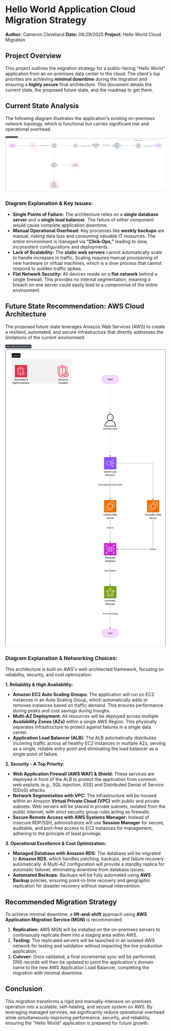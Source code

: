 # Hello World Application Cloud Migration Strategy

**Author:** Cameron Cleveland
**Date:** 08/29/2025
**Project:** Hello World Cloud Migration

## Project Overview
This project outlines the migration strategy for a public-facing "Hello World" application from an on-premises data center to the cloud. The client's top priorities are achieving **minimal downtime** during the migration and ensuring a **highly secure** final architecture. This document details the current state, the proposed future state, and the roadmap to get there.

## Current State Analysis

The following diagram illustrates the application's existing on-premises network topology, which is functional but carries significant risk and operational overhead.

![Hello World Current On-Premises Architecture](Cloud-Migration-HW-Before.jpeg)

### Diagram Explanation & Key Issues:
*   **Single Points of Failure:** The architecture relies on a **single database server** and a **single load balancer**. The failure of either component would cause complete application downtime.
*   **Manual Operational Overhead:** Key processes like **weekly backups** are manual, risking data loss and consuming valuable IT resources. The entire environment is managed via **"Click-Ops,"** leading to slow, inconsistent configurations and deployments.
*   **Lack of Scalability:** The **static web servers** cannot automatically scale to handle increases in traffic. Scaling requires manual provisioning of new hardware or virtual machines, which is a slow process that cannot respond to sudden traffic spikes.
*   **Flat Network Security:** All devices reside on a **flat network** behind a single firewall. This provides no internal segmentation, meaning a breach on one server could easily lead to a compromise of the entire environment.

## Future State Recommendation: AWS Cloud Architecture

The proposed future state leverages Amazon Web Services (AWS) to create a resilient, automated, and secure infrastructure that directly addresses the limitations of the current environment.

![Hello World Future State on AWS](AWS-HW15-Before.jpeg)

### Diagram Explanation & Networking Choices:

This architecture is built on AWS's well-architected framework, focusing on reliability, security, and cost optimization.

**1. Reliability & High Availability:**
*   **Amazon EC2 Auto Scaling Groups:** The application will run on EC2 instances in an Auto Scaling Group, which automatically adds or removes instances based on traffic demand. This ensures performance during peaks and cost savings during troughs.
*   **Multi-AZ Deployment:** All resources will be deployed across multiple **Availability Zones (AZs)** within a single AWS Region. This physically separates infrastructure to protect against failures in a single data center.
*   **Application Load Balancer (ALB):** The ALB automatically distributes incoming traffic across all healthy EC2 instances in multiple AZs, serving as a single, reliable entry point and eliminating the load balancer as a single point of failure.

**2. Security - A Top Priority:**
*   **Web Application Firewall (AWS WAF) & Shield:** These services are deployed in front of the ALB to protect the application from common web exploits (e.g., SQL injection, XSS) and Distributed Denial of Service (DDoS) attacks.
*   **Network Segmentation with VPC:** The infrastructure will be housed within an Amazon **Virtual Private Cloud (VPC)** with public and private subnets. Web servers will be placed in private subnets, isolated from the public internet, with strict security group rules acting as firewalls.
*   **Secure Remote Access with AWS Systems Manager:** Instead of insecure RDP/SSH, administrators will use **Session Manager** for secure, auditable, and port-free access to EC2 instances for management, adhering to the principle of least privilege.

**3. Operational Excellence & Cost Optimization:**
*   **Managed Database with Amazon RDS:** The database will be migrated to **Amazon RDS**, which handles patching, backups, and failure recovery automatically. A Multi-AZ configuration will provide a standby replica for automatic failover, eliminating downtime from database issues.
*   **Automated Backups:** Backups will be fully automated using **AWS Backup** policies, ensuring point-in-time recovery and geographic replication for disaster recovery without manual intervention.

## Recommended Migration Strategy

To achieve minimal downtime, a **lift-and-shift** approach using **AWS Application Migration Service (MGN)** is recommended.

1.  **Replication:** AWS MGN will be installed on the on-premises servers to continuously replicate them into a staging area within AWS.
2.  **Testing:** The replicated servers will be launched in an isolated AWS network for testing and validation without impacting the live production application.
3.  **Cutover:** Once validated, a final incremental sync will be performed. DNS records will then be updated to point the application's domain name to the new AWS Application Load Balancer, completing the migration with minimal downtime.

## Conclusion
This migration transforms a rigid and manually-intensive on-premises operation into a scalable, self-healing, and secure system on AWS. By leveraging managed services, we significantly reduce operational overhead while simultaneously improving performance, security, and reliability, ensuring the "Hello World" application is prepared for future growth.
